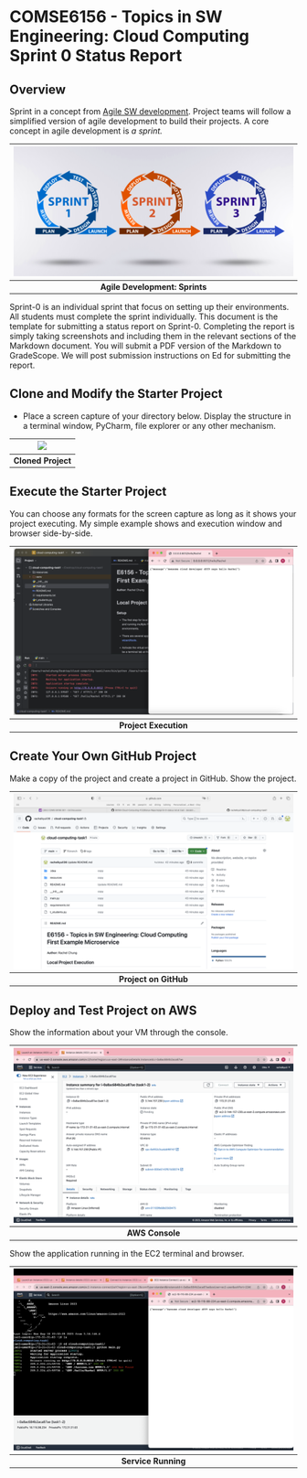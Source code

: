 # COMSE6156 - Topics in SW Engineering: Cloud Computing<br>Sprint 0 Status Report

## Overview

Sprint in a concept from [Agile SW development](https://en.wikipedia.org/wiki/Agile_software_development).
Project teams will follow a simplified version of agile development to build their projects. A core concept in
agile development is _a sprint._

|   <img src="./sprints.png">    |
|:------------------------------:|
| __Agile Development: Sprints__ | 

Sprint-0 is an individual sprint that focus on setting up their environments. All students must complete the sprint
individually. This document is the template for submitting a status report on Sprint-0. 
Completing the report is simply taking screenshots and including them
in the relevant sections of the Markdown document. You will submit a PDF version of the Markdown to GradeScope.
We will post submission instructions on Ed for submitting the report.

## Clone and Modify the Starter Project

- Place a screen capture of your directory below. Display the structure in a terminal window, PyCharm, file explorer
or any other mechanism.

| <img src="./pycharm screenshot.png"> |
|:------------------------------------:|
|          __Cloned Project__          | 

## Execute the Starter Project

You can choose any formats for the screen capture as long as it shows your project executing. My simple example shows
and execution window and browser side-by-side.

| <img src="./running on pycharm.png"> |
|:------------------------------------:|
|        __Project Execution__         | 


## Create Your Own GitHub Project

Make a copy of the project and create a project in GitHub. Show the project.

| <img src="./git repo.png"> |
|:--------------------------:|
|   __Project on GitHub__    | 


## Deploy and Test Project on AWS

Show the information about your VM through the console.

| <img src="./new instance summary.png"> |
|:--------------------------------------:|
|            __AWS Console__             | 

Show the application running in the EC2 terminal and browser.

| <img src="./running on instance.png"> |
|:-------------------------------------:|
|          __Service Running__          | 

